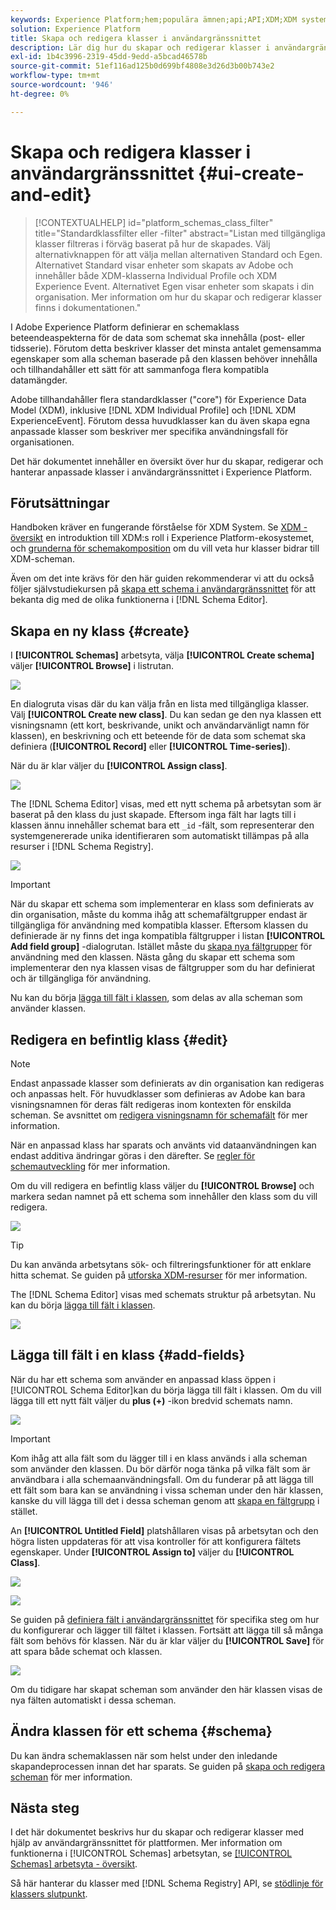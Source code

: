 ```yaml
---
keywords: Experience Platform;hem;populära ämnen;api;API;XDM;XDM system;experience data model;data model;ui;workspace;class;classes;
solution: Experience Platform
title: Skapa och redigera klasser i användargränssnittet
description: Lär dig hur du skapar och redigerar klasser i användargränssnittet i Experience Platform.
exl-id: 1b4c3996-2319-45dd-9edd-a5bcad46578b
source-git-commit: 51ef116ad125b0d699bf4808e3d26d3b00b743e2
workflow-type: tm+mt
source-wordcount: '946'
ht-degree: 0%

---
```


# Skapa och redigera klasser i användargränssnittet {#ui-create-and-edit}

>[!CONTEXTUALHELP]
>id="platform_schemas_class_filter"
>title="Standardklassfilter eller -filter"
>abstract="Listan med tillgängliga klasser filtreras i förväg baserat på hur de skapades. Välj alternativknappen för att välja mellan alternativen Standard och Egen. Alternativet Standard visar enheter som skapats av Adobe och innehåller både XDM-klasserna Individual Profile och XDM Experience Event. Alternativet Egen visar enheter som skapats i din organisation. Mer information om hur du skapar och redigerar klasser finns i dokumentationen."

I Adobe Experience Platform definierar en schemaklass beteendeaspekterna för de data som schemat ska innehålla (post- eller tidsserie). Förutom detta beskriver klasser det minsta antalet gemensamma egenskaper som alla scheman baserade på den klassen behöver innehålla och tillhandahåller ett sätt för att sammanfoga flera kompatibla datamängder.

Adobe tillhandahåller flera standardklasser (&quot;core&quot;) för Experience Data Model (XDM), inklusive [!DNL XDM Individual Profile] och [!DNL XDM ExperienceEvent]. Förutom dessa huvudklasser kan du även skapa egna anpassade klasser som beskriver mer specifika användningsfall för organisationen.

Det här dokumentet innehåller en översikt över hur du skapar, redigerar och hanterar anpassade klasser i användargränssnittet i Experience Platform.

## Förutsättningar

Handboken kräver en fungerande förståelse för XDM System. Se [XDM - översikt](../../home.md) en introduktion till XDM:s roll i Experience Platform-ekosystemet, och [grunderna för schemakomposition](../../schema/composition.md) om du vill veta hur klasser bidrar till XDM-scheman.

Även om det inte krävs för den här guiden rekommenderar vi att du också följer självstudiekursen på [skapa ett schema i användargränssnittet](../../tutorials/create-schema-ui.md) för att bekanta dig med de olika funktionerna i [!DNL Schema Editor].

## Skapa en ny klass {#create}

I **[!UICONTROL Schemas]** arbetsyta, välja **[!UICONTROL Create schema]** väljer **[!UICONTROL Browse]** i listrutan.

![](../../images/ui/resources/classes/browse-classes.png)

En dialogruta visas där du kan välja från en lista med tillgängliga klasser. Välj **[!UICONTROL Create new class]**. Du kan sedan ge den nya klassen ett visningsnamn (ett kort, beskrivande, unikt och användarvänligt namn för klassen), en beskrivning och ett beteende för de data som schemat ska definiera (**[!UICONTROL Record]** eller **[!UICONTROL Time-series]**).

När du är klar väljer du **[!UICONTROL Assign class]**.

![](../../images/ui/resources/classes/class-details.png)

The [!DNL Schema Editor] visas, med ett nytt schema på arbetsytan som är baserat på den klass du just skapade. Eftersom inga fält har lagts till i klassen ännu innehåller schemat bara ett `_id` -fält, som representerar den systemgenererade unika identifieraren som automatiskt tillämpas på alla resurser i [!DNL Schema Registry].

![](../../images/ui/resources/classes/schema.png)

>[!IMPORTANT]
>
>När du skapar ett schema som implementerar en klass som definierats av din organisation, måste du komma ihåg att schemafältgrupper endast är tillgängliga för användning med kompatibla klasser. Eftersom klassen du definierade är ny finns det inga kompatibla fältgrupper i listan **[!UICONTROL Add field group]** -dialogrutan. Istället måste du [skapa nya fältgrupper](./field-groups.md#create) för användning med den klassen. Nästa gång du skapar ett schema som implementerar den nya klassen visas de fältgrupper som du har definierat och är tillgängliga för användning.

Nu kan du börja [lägga till fält i klassen](#add-fields), som delas av alla scheman som använder klassen.

## Redigera en befintlig klass {#edit}

>[!NOTE]
>
>Endast anpassade klasser som definierats av din organisation kan redigeras och anpassas helt. För huvudklasser som definieras av Adobe kan bara visningsnamnen för deras fält redigeras inom kontexten för enskilda scheman. Se avsnittet om [redigera visningsnamn för schemafält](./schemas.md#display-names) för mer information.
>
>När en anpassad klass har sparats och använts vid dataanvändningen kan endast additiva ändringar göras i den därefter. Se [regler för schemautveckling](../../schema/composition.md#evolution) för mer information.

Om du vill redigera en befintlig klass väljer du **[!UICONTROL Browse]** och markera sedan namnet på ett schema som innehåller den klass som du vill redigera.

![](../../images/ui/resources/classes/select-for-edit.png)

>[!TIP]
>
>Du kan använda arbetsytans sök- och filtreringsfunktioner för att enklare hitta schemat. Se guiden på [utforska XDM-resurser](../explore.md) för mer information.

The [!DNL Schema Editor] visas med schemats struktur på arbetsytan. Nu kan du börja [lägga till fält i klassen](#add-fields).

![](../../images/ui/resources/classes/edit.png)

## Lägga till fält i en klass {#add-fields}

När du har ett schema som använder en anpassad klass öppen i [!UICONTROL Schema Editor]kan du börja lägga till fält i klassen. Om du vill lägga till ett nytt fält väljer du **plus (+)** -ikon bredvid schemats namn.

![](../../images/ui/resources/classes/add-field.png)

>[!IMPORTANT]
>
>Kom ihåg att alla fält som du lägger till i en klass används i alla scheman som använder den klassen. Du bör därför noga tänka på vilka fält som är användbara i alla schemaanvändningsfall. Om du funderar på att lägga till ett fält som bara kan se användning i vissa scheman under den här klassen, kanske du vill lägga till det i dessa scheman genom att [skapa en fältgrupp](./field-groups.md#create) i stället.

An **[!UICONTROL Untitled Field]** platshållaren visas på arbetsytan och den högra listen uppdateras för att visa kontroller för att konfigurera fältets egenskaper. Under **[!UICONTROL Assign to]** väljer du **[!UICONTROL Class]**.

![](../../images/ui/resources/classes/assign-to-class.png)

![](../../images/ui/resources/classes/assign-to-class.png)

Se guiden på [definiera fält i användargränssnittet](../fields/overview.md#define) för specifika steg om hur du konfigurerar och lägger till fältet i klassen. Fortsätt att lägga till så många fält som behövs för klassen. När du är klar väljer du **[!UICONTROL Save]** för att spara både schemat och klassen.

![](../../images/ui/resources/classes/save.png)

Om du tidigare har skapat scheman som använder den här klassen visas de nya fälten automatiskt i dessa scheman.

## Ändra klassen för ett schema {#schema}

Du kan ändra schemaklassen när som helst under den inledande skapandeprocessen innan det har sparats. Se guiden på [skapa och redigera scheman](./schemas.md#change-class) för mer information.

## Nästa steg

I det här dokumentet beskrivs hur du skapar och redigerar klasser med hjälp av användargränssnittet för plattformen. Mer information om funktionerna i [!UICONTROL Schemas] arbetsytan, se [[!UICONTROL Schemas] arbetsyta - översikt](../overview.md).

Så här hanterar du klasser med [!DNL Schema Registry] API, se [stödlinje för klassers slutpunkt](../../api/classes.md).
